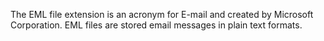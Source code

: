 The EML file extension is an acronym for E-mail and created by Microsoft Corporation. EML files are stored email messages in plain text formats. 

